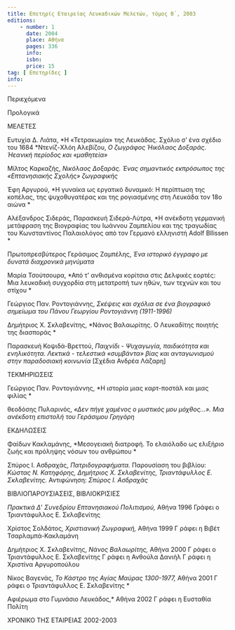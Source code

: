 ```yaml
---
title: Επετηρίς Εταιρείας Λευκαδικών Μελετών, τόμος Θ΄, 2003
editions:
    - number: 1
      date: 2004
      place: Αθήνα
      pages: 336
      info: 
      isbn: 
      price: 15
tag: [ Επετηρίδες ]
info: 
---
```


Περιεχόμενα

Προλογικά

ΜΕΛΕΤΕΣ

Ευτυχία Δ. Λιάτα, *Η «Τετρακωμία» της Λευκάδας. Σχόλιο σ’ ένα σχέδιο του 1684 *Nτενίζ-Xλόη Αλεβίζου, *O ζωγράφος Ήικόλαος Δοξαράς. Ήεανική περίοδος και «μαθητεία»*

Μίλτος Καρκαζής, *Νικόλαος Δοξαράς. Ένας σημαντικός εκπρόσωπος της «Επτανησιακής Σχολής» ζωγραφικής*

Έφη Αργυρού, *Η γυναίκα ως εργατικό δυναμικό: Η περίπτωση της κοπέλας, της ψυχοθυγατέρας και της ρογιασμένης στη Λευκάδα τον 18ο αιώνα *

Αλέξανδρος Σιδεράς, Παρασκευή Σιδερά-Λύτρα, *Η ανέκδοτη γερμανική μετάφραση της Βιογραφίας του Ιωάννου Ζαμπελίου και της τραγωδίας του Κωνσταντίνος Παλαιολόγος από τον Γερμανό ελληνιστή Αdolf Bllissen *

Πρωτοπρεσβύτερος Γεράσιμος Ζαμπέλης, *Ένα ιστορικό έγγραφο με δυνατά διαχρονικά μηνύματα*

Μαρία Τσούτσουρα, *Από τ’ ανθισμένα κορίτσια στις Δελφικές εορτές: Μια λευκαδική συγχορδία στη μετατροπή των ηθών, των τεχνών και του στίχου *

Γεώργιος Παν. Ροντογιάννης, *Σκέψεις και σχόλια σε ένα βιογραφικό σημείωμα του Πάνου Γεωργίου Ροντογιάννη \(1911-1996\)*

Δημήτριος X. Σκλαβενίτης, *Νάνος Βαλαωρίτης. Ο Λευκαδίτης ποιητής της διασποράς *

Παρασκευή Κοψιδά-Βρεττού, *Παιχνίδι - Ψυχαγωγία, παιδικότητα και ενηλικότητα. Λεκτικά - τελεστικά «συμβάντα» βίας και ανταγωνισμού στην παραδοσιακή κοινωνία* \[Σχέδια Ανδρέα Λάζαρη\]

ΤΕΚΜΗΡΙΩΣΕΙΣ

Γεώργιος Παν. Ροντογιάννης, *Η ιστορία μιας καρτ-ποστάλ και μιας φιλίας *

θεοδόσης Πυλαρινός, *«Δεν πήγε χαμένος ο μυστικός μου μόχθος...». Μια ανέκδοτη επιστολή του Γεράσιμου Γρηγόρη*

ΕΚΔΗΛΩΣΕΙΣ

Φαίδων Κακλαμάνης, *Μεσογειακή διατροφή. Το ελαιόλαδο ως ελιξήριο ζωής και πρόληψης νόσων του ανθρώπου *

Σπύρος Ι. Ασδραχάς, *Πατριδογραφήματα.* Παρουσίαση του βιβλίου: *Κώστας Ν. Κατηφόρης, Δημήτριος X. Σκλαβενίτης, Τριαντάφυλλος Ε. Σκλαβενίτης.* Αντιφώνηση: *Σπύρος Ι. Ασδραχάς*

ΒΙΒΛΙΟΠΑΡΟΥΣΙΑΣΕΙΣ, ΒΙΒΛΙΟΚΡΙΣΙΕΣ

*Πρακτικά Δ*' *Συνεδρίου Επτανησιακού Πολιτισμού,* Αθήνα 1996 Γράφει ο Τριαντάφυλλος Ε. Σκλαβενίτης

Χρίστος Σολδάτος, *Χριστιανική Ζωγραφική,* Αθήνα 1999 Γ ράφει η Βιβέτ Τσαρλαμπά-Κακλαμάνη 

Δημήτριος Χ. Σκλαβενίτης, *Νάνος Βαλαωρίτης,* Αθήνα 2000 Γ ράφει ο Τριαντάφυλλος Ε. Σκλαβενίτης Γ ράφει η Ανθούλα Δανιήλ Γ ράφει η Χριστίνα Αργυροπούλου

Νίκος Βαγενάς, *Το Κάστρο της Αγίας Μαύρας 1300-1977,* Αθήνα 2001 Γ ράφει ο Τριαντάφυλλος Ε. Σκλαβενίτης *

Αφιέρωμα στο Γυμνάσιο Λευκάδος,* Αθήνα 2002 Γ ράφει η Ευσταθία Πολίτη

ΧΡΟΝΙΚΟ ΤΗΣ ΕΤΑΙΡΕΙΑΣ 2002-2003
